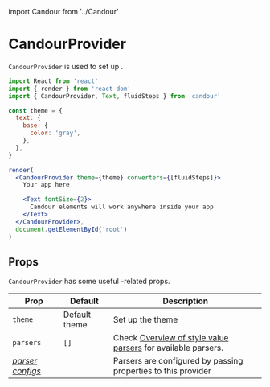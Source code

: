 import Candour from '../Candour'

# CandourProvider

`CandourProvider` is used to set up <Candour />.

```jsx
import React from 'react'
import { render } from 'react-dom'
import { CandourProvider, Text, fluidSteps } from 'candour'

const theme = {
  text: {
    base: {
      color: 'gray',
    },
  },
}

render(
  <CandourProvider theme={theme} converters={[fluidSteps]}>
    Your app here

    <Text fontSize={2}>
      Candour elements will work anywhere inside your app
    </Text>
  </CandourProvider>,
  document.getElementById('root')
)
```

## Props

`CandourProvider` has some useful <Candour />-related props.

| Prop               | Default                                | Description                                                                                        |
| -------------      | --------                               | -----                                                                                              |
| `theme`            | Default <Candour /> theme              | Set up the theme                                                                                   |
| `parsers`          | `[]`                                   | Check [Overview of style value parsers](/docs/style-value-parsers/overview) for available parsers. |
| [*parser configs*](/docs/style-value-parsers/overview) |             | Parsers are configured by passing properties to this provider
